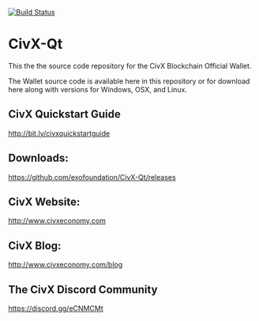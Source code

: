 [![Build Status](https://travis-ci.org/exofoundation/CivX-Qt.svg?branch=master)](https://travis-ci.org/exofoundation/CivX-Qt)

# CivX-Qt
This the the source code repository for the CivX Blockchain Official Wallet.

The Wallet source code is available here in this repository or for download here along with versions for Windows, OSX, and Linux.

## CivX Quickstart Guide
http://bit.ly/civxquickstartguide

## Downloads:
https://github.com/exofoundation/CivX-Qt/releases

## CivX Website:
http://www.civxeconomy.com

## CivX Blog:
http://www.civxeconomy.com/blog

## The CivX Discord Community
https://discord.gg/eCNMCMt
